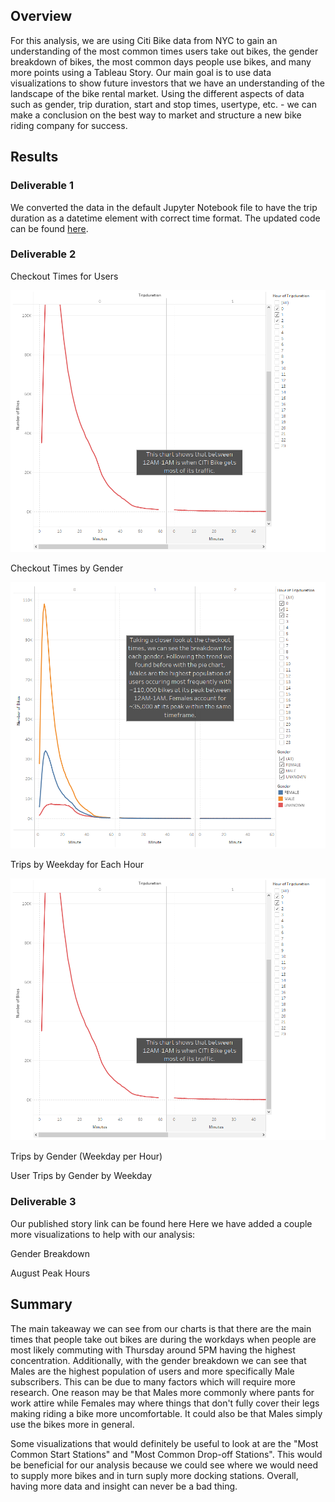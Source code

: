 ## Overview
For this analysis, we are using Citi Bike data from NYC to gain an understanding of the most common times users take out bikes, the gender breakdown of bikes, the most common days people use bikes, and many more points using a Tableau Story. Our main goal is to use data visualizations to show future investors that we have an understanding of the landscape of the bike rental market. Using the different aspects of data such as gender, trip duration, start and stop times, usertype, etc. - we can make a conclusion on the best way to market and structure a new bike riding company for success. 

## Results
### Deliverable 1

We converted the data in the default Jupyter Notebook file to have the trip duration as a datetime element with correct time format. The updated code can be found [here](https://github.com/mooshak21/bikesharing/blob/main/NYC_CitiBike_Challenge.ipynb).

### Deliverable 2

Checkout Times for Users

![](https://github.com/mooshak21/bikesharing/blob/main/Resources/D2CheckoutTimesForUsers.png)

Checkout Times by Gender

![](https://github.com/mooshak21/bikesharing/blob/main/Resources/D2CheckoutTimesByGender.png)

Trips by Weekday for Each Hour

![](https://github.com/mooshak21/bikesharing/blob/main/Resources/D2CheckoutTimesForUsers.png)

Trips by Gender (Weekday per Hour)


User Trips by Gender by Weekday


### Deliverable 3
Our published story link can be found here
Here we have added a couple more visualizations to help with our analysis:

Gender Breakdown


August Peak Hours

## Summary
The main takeaway we can see from our charts is that there are the main times that people take out bikes are during the workdays when people are most likely commuting with Thursday around 5PM having the highest concentration. Additionally, with the gender breakdown we can see that Males are the highest population of users and more specifically Male subscribers. This can be due to many factors which will require more research. One reason may be that Males more commonly where pants for work attire while Females may where things that don't fully cover their legs making riding a bike more uncomfortable. It could also be that Males simply use the bikes more in general. 

Some visualizations that would definitely be useful to look at are the "Most Common Start Stations" and "Most Common Drop-off Stations". This would be beneficial for our analysis because we could see where we would need to supply more bikes and in turn suply more docking stations. Overall, having more data and insight can never be a bad thing. 
